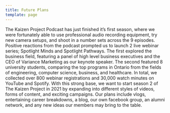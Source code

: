 ```yaml
---
title: Future Plans
template: page
---
```

The Kaizen Project Podcast has just finished it’s first season, where we were fortunately
able to use professional audio recording equipment, try new camera setups, and shoot
in a number sets across the 9 episodes. Positive reactions from the podcast prompted
us to launch 2 live webinar series; Spotlight Minds and Spotlight Pathways. The first
explored the business field, featuring a panel of high level business executives and the
CEO of Variance Marketing as our keynote speaker. The second featured 8 university
students, comparing the top programs in Ontario from the fields of engineering,
computer science, business, and healthcare. In total, we collected over 800 webinar
registrations and 30,000 watch minutes on YouTube and Spotify. With this strong base,
we want to start season 2 of The Kaizen Project in 2021 by expanding into
different styles of videos, forms of content, and exciting campaigns. Our plans include
vlogs, entertaining career breakdowns, a blog, our own facebook group, an alumni
network, and any new ideas our members may bring to the table.
